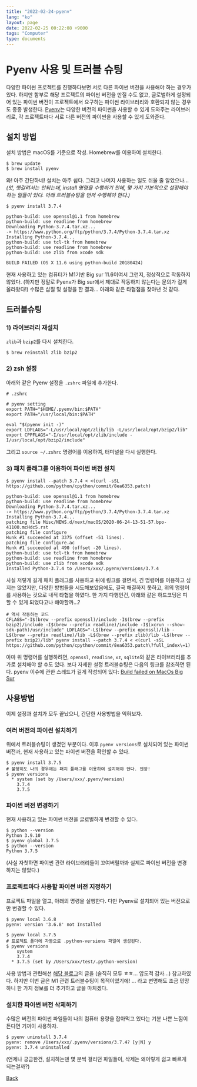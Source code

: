 ```yaml
---
title: "2022-02-24-pyenv"
lang: "ko"
layout: page
date: 2022-02-25 00:22:08 +9000
tags: "Computer"
type: documents
---
```

<!-- [[Computer]] -->
# Pyenv 사용 및 트러블 슈팅

다양한 파이썬 프로젝트를 진행하다보면 서로 다른 파이썬 버전을 사용해야 하는 경우가 있다. 하지만 함부로 해당 프로젝트의 파이썬 버전을 만질 수도 없고, 글로벌하게 설정되어 있는 파이썬 버전이 프로젝트에서 요구하는 파이썬 라이브러리와 호환되지 않는 경우도 종종 발생한다. [Pyenv](https://github.com/pyenv/pyenv)는 다양한 버전의 파이썬을 사용할 수 있게 도와주는 라이브러리로, 각 프로젝트마다 서로 다른 버전의 파이썬을 사용할 수 있게 도와준다.
<br />

## 설치 방법
설치 방법은 macOS를 기준으로 작성. Homebrew를 이용하여 설치한다.
```shell
$ brew update
$ brew install pyenv
```
와! 아주 간단하네! 설치는 아주 쉽다. 그리고 나머지 사용하는 일도 쉬울 줄 알았으나... *(앗, 헷갈려서는 안되는데, install 명령을 수행하기 전에, 몇 가지 기본적으로 설정해야 하는 일들이 있다. 아래 트러블슈팅을 먼저 수행해야 한다.)*
```shell
$ pyenv install 3.7.4

python-build: use openssl@1.1 from homebrew
python-build: use readline from homebrew
Downloading Python-3.7.4.tar.xz...
-> https://www.python.org/ftp/python/3.7.4/Python-3.7.4.tar.xz
Installing Python-3.7.4...
python-build: use tcl-tk from homebrew
python-build: use readline from homebrew
python-build: use zlib from xcode sdk

BUILD FAILED (OS X 11.6 using python-build 20180424)
```
현재 사용하고 있는 컴퓨터가 M1기반 Big sur 11.6이여서 그런지, 정상적으로 작동하지 않았다. (하지만 정말로 Pyenv가 Big sur에서 제대로 작동하지 않는다는 문의가 길게 올라왔다!) 수많은 삽질 및 설정을 한 결과... 아래와 같은 타협점을 찾아낸 것 같다.
<br />

## 트러블슈팅

### 1) 라이브러리 재설치
`zlib`과 `bzip2`를 다시 설치한다.
```shell
$ brew reinstall zlib bzip2
```

### 2) zsh 설정
아래와 같은 Pyenv 설정을 `.zshrc` 파일에 추가한다.
```shell
# .zshrc

# pyenv setting
export PATH="$HOME/.pyenv/bin:$PATH"
export PATH="/usr/local/bin:$PATH"

eval "$(pyenv init -)"
export LDFLAGS="-L/usr/local/opt/zlib/lib -L/usr/local/opt/bzip2/lib"
export CPPFLAGS="-I/usr/local/opt/zlib/include -I/usr/local/opt/bzip2/include"
```
그리고 `source ~/.zshrc` 명령어를 이용하여, 터미널을 다시 실행한다.

### 3) 패치 플래그를 이용하여 파이썬 버전 설치
```shell
$ pyenv install --patch 3.7.4 < <(curl -sSL https://github.com/python/cpython/commit/8ea6353.patch)

python-build: use openssl@1.1 from homebrew
python-build: use readline from homebrew
Downloading Python-3.7.4.tar.xz...
-> https://www.python.org/ftp/python/3.7.4/Python-3.7.4.tar.xz
Installing Python-3.7.4...
patching file Misc/NEWS.d/next/macOS/2020-06-24-13-51-57.bpo-41100.mcHdc5.rst
patching file configure
Hunk #1 succeeded at 3375 (offset -51 lines).
patching file configure.ac
Hunk #1 succeeded at 490 (offset -20 lines).
python-build: use tcl-tk from homebrew
python-build: use readline from homebrew
python-build: use zlib from xcode sdk
Installed Python-3.7.4 to /Users/xxx/.pyenv/versions/3.7.4
```

사실 저렇게 길게 패치 플래그를 사용하고 뒤에 링크를 걸면서, 긴 명령어를 이용하고 싶지는 않았지만, 다양한 방법들을 시도해보았음에도, 결국 해결하지 못하고, 위의 명령어를 사용하는 것으로 내적 타협을 하였다. 한 가지 다행인건, 아래와 같은 하드코딩은 피할 수 있게 되었다고나 해야할까...?
```shell
# 역시 작동하는 코드
CFLAGS="-I$(brew --prefix openssl)/include -I$(brew --prefix bzip2)/include -I$(brew --prefix readline)/include -I$(xcrun --show-sdk-path)/usr/include" LDFLAGS="-L$(brew --prefix openssl)/lib -L$(brew --prefix readline)/lib -L$(brew --prefix zlib)/lib -L$(brew --prefix bzip2)/lib" pyenv install --patch 3.7.4 < <(curl -sSL https://github.com/python/cpython/commit/8ea6353.patch\?full_index\=1)
```
아마 위 명령어를 실행하려면, `openssl`, `readline`, `xz`, `sqlite`와 같은 라이브러리를 추가로 설치해야 할 수도 있다. 보다 자세한 설정 트러블슈팅은 다음의 링크를 참조하면 된다. pyenv 이슈에 관한 스레드가 길게 작성되어 있다: [Build failed on MacOs Big Sur](https://github.com/pyenv/pyenv/issues/1746)
<br />

## 사용방법
이제 설정과 설치가 모두 끝났으니, 간단한 사용방법을 익혀보자.

### 여러 버전의 파이썬 설치하기
위에서 트러블슈팅이 생겼던 부분이다. 이후  `pyenv versions`로 설치되어 있는 파이썬 버전과, 현재 사용하고 있는 파이썬 버전을 확인할 수 있다.
```shell
$ pyenv install 3.7.5
# 불행히도 나의 경우에는 패치 플래그를 이용하여 설치해야 한다. 젠장!
$ pyenv versions
  * system (set by /Users/xxx/.pyenv/version)
    3.7.4
    3.7.5
```

### 파이썬 버전 변경하기
현재 사용하고 있는 파이썬 버전을 글로벌하게 변경할 수 있다.
```shell
$ python --version
Python 3.9.10
$ pyenv global 3.7.5
$ python --version
Python 3.7.5
```
(사실 자칫하면 파이썬 관련 라이브러리들이 꼬여버릴까봐 실제로 파이썬 버전을 변경하지는 않았다.)

### 프로젝트마다 사용할 파이썬 버전 지정하기
프로젝트 파일을 열고, 아래의 명령을 실행한다. 다만 Pyenv로 설치되어 있는 버전으로만 변경할 수 있다.
```shell
$ pyenv local 3.6.8
pyenv: version '3.6.8' not Installed

$ pyenv local 3.7.5
# 프로젝트 폴더에 자동으로 .python-versions 파일이 생성된다.
$ pyenv versions
    system
    3.7.4
  * 3.7.5 (set by /Users/xxx/test/.python-version)
```
사용 방법과 관련해선 [해당 블로그](https://blog.flynnpark.dev/7?category=834939)의 글을 (솔직히 모두 ㅎㅎ... 압도적 감사...) 참고하였다. 하지만 이번 글은 M1 관련 트러블슈팅이 목적이였기에! ... 라고 변명해도 조금 민망하니 한 가지 정보를 더 추가하고 글을 마치겠다.

### 설치한 파이썬 버전 삭제하기
수많은 버전의 파이썬 파일들이 나의 컴퓨터 용량을 잡아먹고 있다는 기분 나쁜 느낌이 든다면 기꺼이 사용하자.
```shell
$ pyenv uninstall 3.7.4
pyenv: remove /Users/xxx/.pyenv/versions/3.7.4? [y|N] y
pyenv: 3.7.4 uninstalled
```
(언제나 궁금한건, 설치하는덴 몇 분씩 걸리던 파일들이, 삭제는 왜이렇게 쉽고 빠르게 되는걸까?)

[Back](../../index.md)
